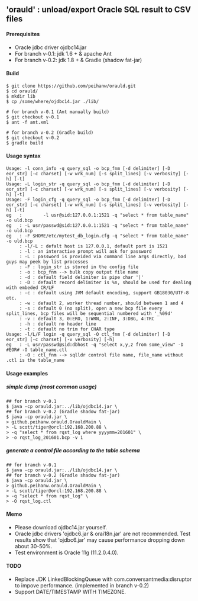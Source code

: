 'orauld' : unload/export Oracle SQL result to CSV files
-------------------------------------------------------

#### Prerequisites

- Oracle jdbc driver ojdbc14.jar
- For branch v-0.1: jdk 1.6 + & apache Ant
- For branch v-0.2: jdk 1.8 + & Gradle (shadow fat-jar)

#### Build

```
$ git clone https://github.com/peihanw/orauld.git
$ cd orauld/
$ mkdir lib
$ cp /some/where/ojdbc14.jar ./lib/

# for branch v-0.1 (Ant manually build)
$ git checkout v-0.1
$ ant -f ant.xml

# for branch v-0.2 (Gradle build)
$ git checkout v-0.2
$ gradle build
```

#### Usage syntax

```
Usage: -l conn_info -q query_sql -o bcp_fnm [-d delimiter] [-D eor_str] [-c charset] [-w wrk_num] [-s split_lines] [-v verbosity] [-h] [-t]
Usage: -L login_str -q query_sql -o bcp_fnm [-d delimiter] [-D eor_str] [-c charset] [-w wrk_num] [-s split_lines] [-v verbosity] [-h] [-t]
Usage: -F login_cfg -q query_sql -o bcp_fnm [-d delimiter] [-D eor_str] [-c charset] [-w wrk_num] [-s split_lines] [-v verbosity] [-h] [-t]
eg   :        -l usr@sid:127.0.0.1:1521 -q "select * from table_name" -o uld.bcp
eg   : -L usr/passwd@sid:127.0.0.1:1521 -q "select * from table_name" -o uld.bcp
eg   : -F $HOME/etc/mytest_db_login.cfg -q "select * from table_name" -o uld.bcp
     : -l/-L : defalt host is 127.0.0.1, default port is 1521
     : -l : an interactive prompt will ask for password
     : -L : password is provided via command line args directly, bad guys may peek by list processes
     : -F : login_str is stored in the config file
     : -o : bcp_fnm --> bulk copy output file name
     : -d : default field delimiter is pipe char '|'
     : -D : default record delimiter is %n, should be used for dealing with embeded CR/LF
     : -c : default using JVM default encoding, support GB18030/UTF-8 etc.
     : -w : default 2, worker thread number, should between 1 and 4
     : -s : default 0 (no split), open a new bcp file every split_lines, bcp files will be sequential numbered with '_%09d'
     : -v : default 3, 0:ERO, 1:WRN, 2:INF, 3:DBG, 4:TRC
     : -h : default no header line
     : -t : default no trim for CHAR type
Usage: -l/L/F login -q query_sql -O ctl_fnm [-d delimiter] [-D eor_str] [-c charset] [-v verbosity] [-h]
eg   : -L usr/passwd@sid:dbhost -q "select x,y,z from some_view" -D #EOR# -O table_name.ctl
     : -O : ctl_fnm --> sqlldr control file name, file_name without .ctl is the table_name
```

#### Usage examples

##### simple dump (most common usage)

```
## for branch v-0.1
$ java -cp orauld.jar:../lib/ojdbc14.jar \
## for branch v-0.2 (Gradle shadow fat-jar)
$ java -cp orauld.jar \
> github.peihanw.orauld.OrauldMain \
> -L scott/tiger@orcl:192.168.200.88 \
> -q "select * from rqst_log where yyyymm=201601" \
> -o rqst_log_201601.bcp -v 1
```

##### generate a control file according to the table schema

```
## for branch v-0.1
$ java -cp orauld.jar:../lib/ojdbc14.jar \
## for branch v-0.2 (Gradle shadow fat-jar)
$ java -cp orauld.jar \
> github.peihanw.orauld.OrauldMain \
> -L scott/tiger@orcl:192.168.200.88 \
> -q "select * from rqst_log" \
> -O rqst_log.ctl
```

#### Memo

- Please download ojdbc14.jar yourself.
- Oracle jdbc drivers 'ojdbc6.jar & orai18n.jar' are not recommended. Test results show that 'ojdbc6.jar' may cause performance dropping down about 30-50%.
- Test environment is Oracle 11g (11.2.0.4.0).

#### TODO

- Replace JDK LinkedBlockingQueue with com.conversantmedia:disruptor to impove performance. (implemented in branch v-0.2)
- Support DATE/TIMESTAMP WITH TIMEZONE.

